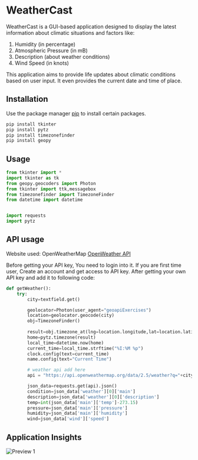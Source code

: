 # WeatherCast

WeatherCast is a GUI-based application designed to display the latest information about climatic situations and factors like:

1. Humidity (in percentage)
2. Atmospheric Pressure (in mB)
3. Description (about weather conditions)
4. Wind Speed (in knots)

This application aims to provide life updates about climatic conditions based on user input. It even provides the current date and time of place.

## Installation

Use the package manager [pip](https://pip.pypa.io/en/stable/) to install certain packages.

```bash
pip install tkinter
pip install pytz
pip install timezonefinder
pip install geopy

```

## Usage

```python
from tkinter import *
import tkinter as tk
from geopy.geocoders import Photon
from tkinter import ttk,messagebox
from timezonefinder import TimezoneFinder
from datetime import datetime


import requests
import pytz
```

## API usage

Website used: OpenWeatherMap
[OpenWeather API](https://openweathermap.org/)



Before getting your API key, You need to login into it. If you are first time user, Create an account and get access to API key.
After getting your own API key and add it to following code:
``` python
def getWeather():
    try:
        city=textfield.get()

        geolocator=Photon(user_agent="geoapiExercises")
        location=geolocator.geocode(city)
        obj=TimezoneFinder()
    
        result=obj.timezone_at(lng=location.longitude,lat=location.latitude)
        home=pytz.timezone(result)
        local_time=datetime.now(home)
        current_time=local_time.strftime("%I:%M %p")
        clock.config(text=current_time)
        name.config(text="Current Time")

        # weather api add here
        api = "https://api.openweathermap.org/data/2.5/weather?q="+city+"&appid=_____________________________"

        json_data=requests.get(api).json()
        condition=json_data['weather'][0]['main']
        description=json_data['weather'][0]['description']
        temp=int(json_data['main']['temp']-273.15)
        pressure=json_data['main']['pressure']
        humidity=json_data['main']['humidity']
        wind=json_data['wind']['speed']


```



## Application Insights

![Preview 1](https://github.com/debasishray16/WeatherCasr/blob/images/preview1.jpg?raw=true)
